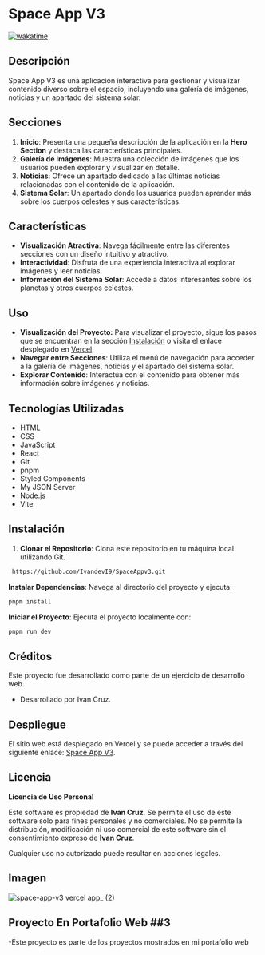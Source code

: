 # Space App V3
[![wakatime](https://wakatime.com/badge/user/c585b1da-c687-4d3b-89c1-72901e86fb52/project/77268fef-5b84-43a0-8146-4e54ea14f59f.svg)](https://wakatime.com/badge/user/c585b1da-c687-4d3b-89c1-72901e86fb52/project/77268fef-5b84-43a0-8146-4e54ea14f59f)

## Descripción

Space App V3 es una aplicación interactiva para gestionar y visualizar contenido diverso sobre el espacio, incluyendo una galería de imágenes, noticias y un apartado del sistema solar.

## Secciones

1. **Inicio**: Presenta una pequeña descripción de la aplicación en la **Hero Section** y destaca las características principales.
2. **Galería de Imágenes**: Muestra una colección de imágenes que los usuarios pueden explorar y visualizar en detalle.
3. **Noticias**: Ofrece un apartado dedicado a las últimas noticias relacionadas con el contenido de la aplicación.
4. **Sistema Solar**: Un apartado donde los usuarios pueden aprender más sobre los cuerpos celestes y sus características.

## Características

- **Visualización Atractiva**: Navega fácilmente entre las diferentes secciones con un diseño intuitivo y atractivo.
- **Interactividad**: Disfruta de una experiencia interactiva al explorar imágenes y leer noticias.
- **Información del Sistema Solar**: Accede a datos interesantes sobre los planetas y otros cuerpos celestes.

## Uso

- **Visualización del Proyecto:** Para visualizar el proyecto, sigue los pasos que se encuentran en la sección [Instalación](#instalación) o visita el enlace desplegado en [Vercel](https://space-app-v3.vercel.app/).
- **Navegar entre Secciones**: Utiliza el menú de navegación para acceder a la galería de imágenes, noticias y el apartado del sistema solar.
- **Explorar Contenido**: Interactúa con el contenido para obtener más información sobre imágenes y noticias.

## Tecnologías Utilizadas

- HTML
- CSS
- JavaScript
- React
- Git
- pnpm
- Styled Components
- My JSON Server
- Node.js
- Vite

## Instalación

1. **Clonar el Repositorio**: Clona este repositorio en tu máquina local utilizando Git.

```bash
 https://github.com/IvandevI9/SpaceAppv3.git
```

**Instalar Dependencias**: Navega al directorio del proyecto y ejecuta:

```bash
pnpm install
```

**Iniciar el Proyecto**: Ejecuta el proyecto localmente con:

```bash
pnpm run dev
```

## Créditos

Este proyecto fue desarrollado como parte de un ejercicio de desarrollo web.

- Desarrollado por Ivan Cruz.

## Despliegue

El sitio web está desplegado en Vercel y se puede acceder a través del siguiente enlace: [Space App V3]( https://space-app-v3.vercel.app/ ).

## Licencia

**Licencia de Uso Personal**

Este software es propiedad de **Ivan Cruz**. Se permite el uso de este software solo para fines personales y no comerciales. No se permite la distribución, modificación ni uso comercial de este software sin el consentimiento expreso de **Ivan Cruz**.

Cualquier uso no autorizado puede resultar en acciones legales.

## Imagen

![space-app-v3 vercel app_ (2)]( https://github.com/user-attachments/assets/17e9bb16-85fa-42c3-83bd-8fb858da0ef6 )

## Proyecto En Portafolio Web ##3

-Este proyecto es parte de los proyectos mostrados en mi portafolio web
